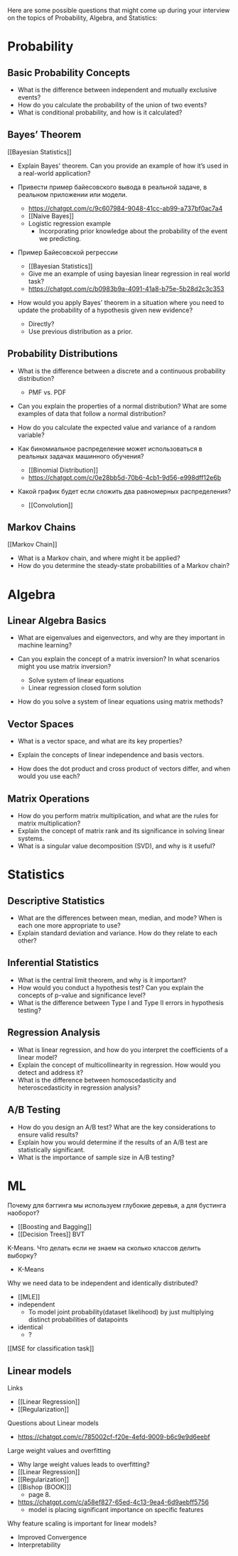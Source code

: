 Here are some possible questions that might come up during your interview on the topics of Probability, Algebra, and Statistics:

# Probability

## Basic Probability Concepts

- What is the difference between independent and mutually exclusive events?
- How do you calculate the probability of the union of two events?
- What is conditional probability, and how is it calculated?

## Bayes’ Theorem

[[Bayesian Statistics]]

- Explain Bayes' theorem. Can you provide an example of how it’s used in a real-world application?
- Привести пример байесовского вывода в реальной задаче, в реальном приложении или модели.
	- https://chatgpt.com/c/9c607984-9048-41cc-ab99-a737bf0ac7a4
	- [[Naive Bayes]]
	- Logistic regression example
		- Incorporating prior knowledge about the probability of the event we predicting.

- Пример Байесовской регрессии
	- [[Bayesian Statistics]]
	- Give me an example of using bayesian linear regression in real world task?
	- https://chatgpt.com/c/b0983b9a-4091-41a8-b75e-5b28d2c3c353

- How would you apply Bayes' theorem in a situation where you need to update the probability of a hypothesis given new evidence?
	- Directly?
	- Use previous distribution as a prior.



## Probability Distributions

- What is the difference between a discrete and a continuous probability distribution?
	- PMF vs. PDF

- Can you explain the properties of a normal distribution? What are some examples of data that follow a normal distribution?

- How do you calculate the expected value and variance of a random variable?

- Как биномиальное распределение может использоваться в реальных задачах машинного обучения?
	- [[Binomial Distribution]]
	- https://chatgpt.com/c/0e28bb5d-70b6-4cb1-9d56-e998dff12e6b

- Какой график будет если сложить два равномерных распределения?
	- [[Convolution]]

## Markov Chains

[[Markov Chain]]

- What is a Markov chain, and where might it be applied?
- How do you determine the steady-state probabilities of a Markov chain?

# Algebra

## Linear Algebra Basics

- What are eigenvalues and eigenvectors, and why are they important in machine learning?

- Can you explain the concept of a matrix inversion? In what scenarios might you use matrix inversion?
	- Solve system of linear equations
	- Linear regression closed form solution

- How do you solve a system of linear equations using matrix methods?

## Vector Spaces

- What is a vector space, and what are its key properties?

- Explain the concepts of linear independence and basis vectors.

- How does the dot product and cross product of vectors differ, and when would you use each?

## Matrix Operations

- How do you perform matrix multiplication, and what are the rules for matrix multiplication?
- Explain the concept of matrix rank and its significance in solving linear systems.
- What is a singular value decomposition (SVD), and why is it useful?

# Statistics

## Descriptive Statistics

- What are the differences between mean, median, and mode? When is each one more appropriate to use?
- Explain standard deviation and variance. How do they relate to each other?

## Inferential Statistics

- What is the central limit theorem, and why is it important?
- How would you conduct a hypothesis test? Can you explain the concepts of p-value and significance level?
- What is the difference between Type I and Type II errors in hypothesis testing?

## Regression Analysis

- What is linear regression, and how do you interpret the coefficients of a linear model?
- Explain the concept of multicollinearity in regression. How would you detect and address it?
- What is the difference between homoscedasticity and heteroscedasticity in regression analysis?

## A/B Testing

- How do you design an A/B test? What are the key considerations to ensure valid results?
- Explain how you would determine if the results of an A/B test are statistically significant.
- What is the importance of sample size in A/B testing?

# ML


Почему для бэггинга мы используем глубокие деревья, а для бустинга наоборот?
- [[Boosting and Bagging]]
- [[Decision Trees]] BVT

K-Means. Что делать если не знаем на сколько классов делить выборку?
- K-Means

Why we need data to be independent and identically distributed?
- [[MLE]]
- independent
	- To model joint probability(dataset likelihood) by just multiplying distinct probabilities of datapoints
- identical
	- ?

[[MSE for classification task]]

## Linear models

Links
- [[Linear Regression]]
- [[Regularization]]

Questions about Linear models
- https://chatgpt.com/c/785002cf-f20e-4efd-9009-b6c9e9d6eebf

Large weight values and overfitting
- Why large weight values leads to overfitting?
- [[Linear Regression]]
- [[Regularization]]
- [[Bishop (BOOK)]]
	- page 8.
- https://chatgpt.com/c/a58ef827-65ed-4c13-9ea4-6d9aebff5756
	- model is placing significant importance on specific features

Why feature scaling is important for linear models?
- Improved Convergence
- Interpretability